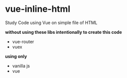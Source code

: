 # vue-inline-html
Study Code using Vue on simple file of HTML

**without using these libs intentionally to create this code**
- vue-router
- vuex

**using only**
- vanilla js
- vue